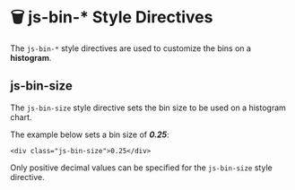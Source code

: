 # 🗑️ js-bin-* Style Directives

The `js-bin-*` style directives are used to customize the bins on a **histogram**.

## js-bin-size

The `js-bin-size` style directive sets the bin size to be used on a histogram chart.

The example below sets a bin size of ***0.25***:

```
<div class="js-bin-size">0.25</div>
```

Only positive decimal values can be specified for the `js-bin-size` style directive.
